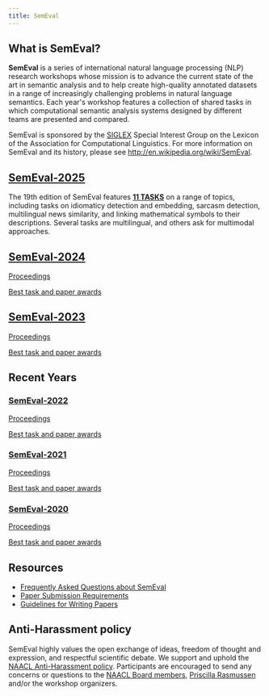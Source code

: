 ```yaml
---
title: SemEval
---
```


## What is SemEval?

__SemEval__ is a series of international natural language processing (NLP) research workshops whose mission is to advance the current state of the art in semantic analysis and to help create high-quality annotated datasets in a range of increasingly challenging problems in natural language semantics. 
Each year's workshop features a collection of shared tasks in which computational semantic analysis systems designed by different teams are presented and compared.

SemEval is sponsored by the [SIGLEX](http://alt.qcri.org/siglex/) Special Interest Group on the Lexicon of the Association for Computational Linguistics.
For more information on SemEval and its history, please see
<http://en.wikipedia.org/wiki/SemEval>.


## [SemEval-2025](https://semeval.github.io/SemEval2025/)

<!--- The [__call for task proposals__](https://semeval.github.io/SemEval2025/cft) is open!--->
The 19th edition of SemEval features [__11 TASKS__](https://semeval.github.io/SemEval2025/tasks.html) on a range of topics, including tasks on idiomaticy detection and embedding, sarcasm detection, multilingual news similarity, and linking mathematical symbols to their descriptions. Several tasks are multilingual, and others ask for multimodal approaches. 

<!--- For all tasks, some sample data is already available. Take a look at the individual task websites for more detailed information.--->


## [SemEval-2024](https://semeval.github.io/SemEval2024/)

[Proceedings](https://aclanthology.org/volumes/2024.semeval-1/)

[Best task and paper awards](https://semeval.github.io/SemEval2024/awards)

## [SemEval-2023](https://semeval.github.io/SemEval2023/)

[Proceedings](https://aclanthology.org/volumes/2023.semeval-1/)

[Best task and paper awards](https://semeval.github.io/SemEval2023/awards)

## Recent Years

### [SemEval-2022](https://semeval.github.io/SemEval2022/)

[Proceedings](https://aclanthology.org/volumes/2022.semeval-1/)

[Best task and paper awards](https://semeval.github.io/SemEval2022/awards)

### [SemEval-2021](https://semeval.github.io/SemEval2021/)

[Proceedings](https://aclanthology.org/volumes/2021.semeval-1/)

[Best task and paper awards](https://semeval.github.io/SemEval2021/awards)

### [SemEval-2020](http://alt.qcri.org/semeval2020/)

[Proceedings](https://aclanthology.org/volumes/2020.semeval-1/)

[Best task and paper awards](https://semeval.github.io/semeval2020-awards.html)



## Resources

- [Frequently Asked Questions about SemEval](/faq.html)
- [Paper Submission Requirements](/paper-requirements.html)
- [Guidelines for Writing Papers](/system-paper-template.html)

## Anti-Harassment policy

SemEval highly values the open exchange of ideas, freedom of thought and expression, and respectful scientific debate. We support and uphold the [NAACL Anti-Harassment policy](http://naacl.org/policies/anti-harassment.html). Participants are encouraged to send any concerns or questions to the [NAACL Board members](http://naacl.org/officers/), [Priscilla Rasmussen](mailto:acl@aclweb.org) and/or the workshop organizers.
 
